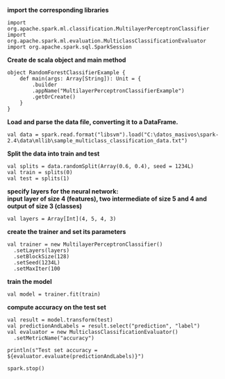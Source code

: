 **import the corresponding libraries**

    import org.apache.spark.ml.classification.MultilayerPerceptronClassifier
    import org.apache.spark.ml.evaluation.MulticlassClassificationEvaluator
    import org.apache.spark.sql.SparkSession

**Create de scala object and main method**

    object RandomForestClassifierExample {
        def main(args: Array[String]): Unit = {
            .builder
            .appName("MultilayerPerceptronClassifierExample")
            .getOrCreate()
        }
    }

**Load and parse the data file, converting it to a DataFrame.**

    val data = spark.read.format("libsvm").load("C:\datos_masivos\spark-2.4\data\mllib\sample_multiclass_classification_data.txt")

**Split the data into train and test**

    val splits = data.randomSplit(Array(0.6, 0.4), seed = 1234L)
    val train = splits(0)
    val test = splits(1)

**specify layers for the neural network:  
input layer of size 4 (features), two intermediate of size 5 and 4 and output of size 3 (classes)**

    val layers = Array[Int](4, 5, 4, 3)

**create the trainer and set its parameters**
   
    val trainer = new MultilayerPerceptronClassifier()
      .setLayers(layers)
      .setBlockSize(128)
      .setSeed(1234L)
      .setMaxIter(100

**train the model**

    val model = trainer.fit(train)

**compute accuracy on the test set**

    val result = model.transform(test)
    val predictionAndLabels = result.select("prediction", "label")
    val evaluator = new MulticlassClassificationEvaluator()
      .setMetricName("accuracy")

    println(s"Test set accuracy = ${evaluator.evaluate(predictionAndLabels)}")

    spark.stop()